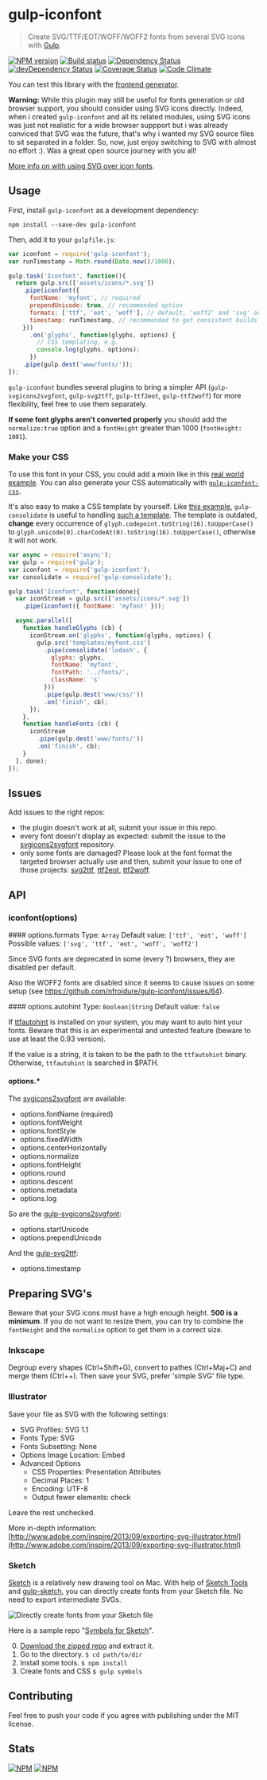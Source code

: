 # gulp-iconfont
> Create SVG/TTF/EOT/WOFF/WOFF2 fonts from several SVG icons with [Gulp](http://gulpjs.com/).

[![NPM version](https://badge.fury.io/js/gulp-iconfont.svg)](https://npmjs.org/package/gulp-iconfont) [![Build status](https://secure.travis-ci.org/nfroidure/gulp-iconfont.svg)](https://travis-ci.org/nfroidure/gulp-iconfont) [![Dependency Status](https://david-dm.org/nfroidure/gulp-iconfont.svg)](https://david-dm.org/nfroidure/gulp-iconfont) [![devDependency Status](https://david-dm.org/nfroidure/gulp-iconfont/dev-status.svg)](https://david-dm.org/nfroidure/gulp-iconfont#info=devDependencies) [![Coverage Status](https://coveralls.io/repos/nfroidure/gulp-iconfont/badge.svg?branch=master)](https://coveralls.io/r/nfroidure/gulp-iconfont?branch=master) [![Code Climate](https://codeclimate.com/github/nfroidure/gulp-iconfont.svg)](https://codeclimate.com/github/nfroidure/gulp-iconfont)

You can test this library with the
 [frontend generator](http://nfroidure.github.io/svgiconfont/).

**Warning:** While this plugin may still be useful for fonts generation or old browser
 support, you should consider using SVG icons directly. Indeed, when i created
 `gulp-iconfont` and all its related modules, using SVG icons was just not realistic
 for a wide browser suppport but i was already conviced that SVG was the
 future, that's why i wanted my SVG source files to sit separated in a folder.
 So, now, just enjoy switching to SVG with almost no effort :). Was a great
 open source journey with you all!
 
[More info on with using SVG over icon fonts](https://sarasoueidan.com/blog/icon-fonts-to-svg/).

## Usage

First, install `gulp-iconfont` as a development dependency:

```shell
npm install --save-dev gulp-iconfont
```

Then, add it to your `gulpfile.js`:

```javascript
var iconfont = require('gulp-iconfont');
var runTimestamp = Math.round(Date.now()/1000);

gulp.task('Iconfont', function(){
  return gulp.src(['assets/icons/*.svg'])
    .pipe(iconfont({
      fontName: 'myfont', // required
      prependUnicode: true, // recommended option
      formats: ['ttf', 'eot', 'woff'], // default, 'woff2' and 'svg' are available
      timestamp: runTimestamp, // recommended to get consistent builds when watching files
    }))
      .on('glyphs', function(glyphs, options) {
        // CSS templating, e.g.
        console.log(glyphs, options);
      })
    .pipe(gulp.dest('www/fonts/'));
});
```

`gulp-iconfont` bundles several plugins to bring a simpler API
 (`gulp-svgicons2svgfont`, `gulp-svg2tff`, `gulp-ttf2eot`, `gulp-ttf2woff`)
 for more flexibility, feel free to use them separately.

 **If some font glyphs aren't converted properly** you should add the
  `normalize:true` option and a `fontHeight` greater than 1000
  (`fontHeight: 1001`).

### Make your CSS

To use this font in your CSS, you could add a mixin like in this
 [real world example](https://github.com/ChtiJS/chtijs.francejs.org/blob/master/documents/less/_icons.less).
 You can also generate your CSS automatically with
 [`gulp-iconfont-css`](https://github.com/backflip/gulp-iconfont-css).

It's also easy to make a CSS template by yourself. Like
 [this example](https://github.com/cognitom/symbols-for-sketch/blob/master/gulpfile.js#L17),
 `gulp-consolidate` is useful to handling
 [such a template](https://github.com/cognitom/symbols-for-sketch/blob/master/templates/fontawesome-style.css). The template is outdated, **change** every occurrence of `glyph.codepoint.toString(16).toUpperCase()` to `glyph.unicode[0].charCodeAt(0).toString(16).toUpperCase()`, otherwise it will not work.

```javascript
var async = require('async');
var gulp = require('gulp');
var iconfont = require('gulp-iconfont');
var consolidate = require('gulp-consolidate');

gulp.task('Iconfont', function(done){
  var iconStream = gulp.src(['assets/icons/*.svg'])
    .pipe(iconfont({ fontName: 'myfont' }));

  async.parallel([
    function handleGlyphs (cb) {
      iconStream.on('glyphs', function(glyphs, options) {
        gulp.src('templates/myfont.css')
          .pipe(consolidate('lodash', {
            glyphs: glyphs,
            fontName: 'myfont',
            fontPath: '../fonts/',
            className: 's'
          }))
          .pipe(gulp.dest('www/css/'))
          .on('finish', cb);
      });
    },
    function handleFonts (cb) {
      iconStream
        .pipe(gulp.dest('www/fonts/'))
        .on('finish', cb);
    }
  ], done);
});
```

## Issues

Add issues to the right repos:
* the plugin doesn't work at all, submit your issue in this repo.
* every font doesn't display as expected: submit the issue to the
 [svgicons2svgfont](https://github.com/nfroidure/svgicons2svgfont) repository.
* only some fonts are damaged? Please look at the font format the targeted
 browser actually use and then, submit your issue to one of those projects:
 [svg2ttf](https://github.com/fontello/svg2ttf),
 [ttf2eot](https://github.com/fontello/ttf2eot),
 [ttf2woff](https://github.com/fontello/ttf2woff).

## API

### iconfont(options)

#### options.formats
Type: `Array`
Default value: `['ttf', 'eot', 'woff']`
Possible values: `['svg', 'ttf', 'eot', 'woff', 'woff2']`

Since SVG fonts are deprecated in some (every ?) browsers, they are disabled
 per default.

Also the WOFF2 fonts are disabled since it seems to cause issues on some setup
 (see https://github.com/nfroidure/gulp-iconfont/issues/64).

#### options.autohint
Type: `Boolean|String`
Default value: `false`

If [ttfautohint](http://www.freetype.org/ttfautohint/) is installed on your
 system, you may want to auto hint your fonts. Beware that this is an
 experimental and untested feature (beware to use at least the 0.93 version).
 
If the value is a string, it is taken to be the path to the `ttfautohint` binary.
 Otherwise, `ttfautohint` is searched in $PATH.

#### options.*
The [svgicons2svgfont](https://github.com/nfroidure/svgicons2svgfont#svgicons2svgfontoptions)
 are available:
* options.fontName (required)
* options.fontWeight
* options.fontStyle
* options.fixedWidth
* options.centerHorizontally
* options.normalize
* options.fontHeight
* options.round
* options.descent
* options.metadata
* options.log

So are the [gulp-svgicons2svgfont](https://github.com/nfroidure/gulp-svgicons2svgfont#svgicons2svgfontoptions):
* options.startUnicode
* options.prependUnicode

And the [gulp-svg2ttf](https://github.com/nfroidure/gulp-svg2ttf#svg2ttfoptions):
* options.timestamp

## Preparing SVG's

Beware that your SVG icons must have a high enough height. **500 is a minimum**. If
 you do not want to resize them, you can try to combine the `fontHeight` and
 the `normalize` option to get them in a correct size.

### Inkscape
Degroup every shapes (Ctrl+Shift+G), convert to pathes (Ctrl+Maj+C)  and merge
 them (Ctrl++). Then save your SVG, prefer 'simple SVG' file type.

### Illustrator

Save your file as SVG with the following settings:

- SVG Profiles: SVG 1.1
- Fonts Type: SVG
- Fonts Subsetting: None
- Options Image Location: Embed
- Advanced Options
  - CSS Properties: Presentation Attributes
  - Decimal Places: 1
  - Encoding: UTF-8
  - Output fewer <tspan> elements: check

Leave the rest unchecked.

More in-depth information: [http://www.adobe.com/inspire/2013/09/exporting-svg-illustrator.html](http://www.adobe.com/inspire/2013/09/exporting-svg-illustrator.html)

### Sketch

[Sketch](http://bohemiancoding.com/sketch/) is a relatively new drawing tool on
 Mac. With help of [Sketch Tools](http://bohemiancoding.com/sketch/tool/) and
 [gulp-sketch](https://github.com/cognitom/gulp-sketch), you can directly create
 fonts from your Sketch file. No need to export intermediate SVGs.

![Directly create fonts from your Sketch file](https://github.com/cognitom/symbols-for-sketch/raw/master/images/webfonts.png)

Here is a sample repo "[Symbols for Sketch](https://github.com/cognitom/symbols-for-sketch)".

0. [Download the zipped repo](https://github.com/cognitom/symbols-for-sketch/archive/master.zip) and extract it.
0. Go to the directory. `$ cd path/to/dir`
0. Install some tools. `$ npm install`
0. Create fonts and CSS `$ gulp symbols`

## Contributing
Feel free to push your code if you agree with publishing under the MIT license.

## Stats
[![NPM](https://nodei.co/npm/gulp-iconfont.png?downloads=true&stars=true)](https://nodei.co/npm/gulp-iconfont/)
[![NPM](https://nodei.co/npm-dl/gulp-iconfont.png)](https://nodei.co/npm/gulp-iconfont/)
